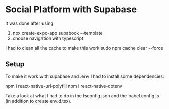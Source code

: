 # Social Platform with Supabase

It was done after using

1. npx create-expo-app supabook --template
2. choose navigation with typescript

I had to clean all the cache to make this work
sudo npm cache clear --force

## Setup

To make it work with supabase and .env I had to install some dependencies:

npm i react-native-url-polyfill
npm i react-native-dotenv

Take a look at what I had to do in the tsconfig.json and the babel.config.js (in addition to create env.d.tsx).
